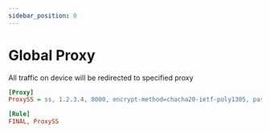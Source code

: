 ```yaml
---
sidebar_position: 0
---
```


# Global Proxy

All traffic on device will be redirected to specified proxy

```ini
[Proxy]
ProxySS = ss, 1.2.3.4, 8000, encrypt-method=chacha20-ietf-poly1305, password=abcd1234

[Rule]
FINAL, ProxySS
```
